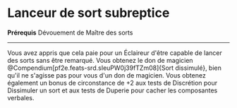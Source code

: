 # Lanceur de sort subreptice

<p><span><strong>Prérequis</strong> Dévouement de Maître des sorts <br></span></p>
<hr>
<p>Vous avez appris que cela paie pour un Éclaireur d'être capable de lancer des sorts sans être remarqué. Vous obtenez le don de magicien @Compendium[pf2e.feats-srd.sIeuPW0j39fTZm08]{Sort dissimulé}, bien qu'il ne s'agisse pas pour vous d'un don de magicien. Vous obtenez également un bonus de circonstance de +2 aux tests de Discrétion pour Dissimuler un sort et aux tests de Duperie pour cacher les composantes verbales.&nbsp;</p>